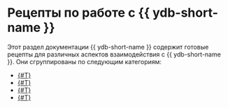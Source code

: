 # Рецепты по работе с {{ ydb-short-name }}

Этот раздел документации {{ ydb-short-name }} содержит готовые рецепты для различных аспектов взаимодействия с {{ ydb-short-name }}. Они сгруппированы по следующим категориям:

* [{#T}](ydb-sdk/index.md)
* [{#T}](ydb-cli/index.md)
* [{#T}](../yql/reference/recipes/index.md)
* [{#T}](olap/index.md)